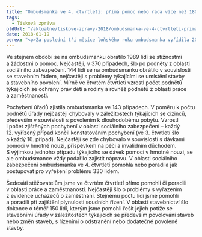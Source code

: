 ```yaml
---
title: "Ombudsmanka ve 4. čtvrtletí: přímá pomoc nebo rada více než 1800 lidem"
tags:
  - Tisková zpráva
oldUrl: "/aktualne/tiskove-zpravy-2018/ombudsmanka-ve-4-ctvrtleti-prima-pomoc-nebo-rada-vice-nez-1800-lidem"
date: 2018-01-19
perex: "<p>Za poslední tři měsíce loňského roku ombudsmanka vyřídila 2092 podnětů. Pomohla v nich více než 1200 stěžovatelům. Dalším více než 600 lidem, jejichž problémy nebyly v její působnosti, poskytla alespoň stručnou radu či vysvětlení.</p>"
---
```


<!-- imported from the old website -->

<p>Ve stejném období se na ombudsmanku obrátilo 1989 lidí se stížnostmi a žádostmi o pomoc. Nejčastěji, v 370 případech, šlo po podněty z oblasti sociálního zabezpečení. 144 lidí se na ombudsmanku obrátilo v souvislosti se stavebním řádem, nejčastěji s problémy týkajícími se umístění stavby a stavebního povolení. Mírně ve čtvrtém čtvrtletí vzrostl počet podnětů týkajících se ochrany práv dětí a rodiny a rovněž podnětů z oblasti práce a zaměstnanosti.</p> <p>Pochybení úřadů zjistila ombudsmanka ve 143 případech. V poměru k počtu podnětů úřady nejčastěji chybovaly v záležitostech týkajících se cizinců, především v souvislosti s povolením k dlouhodobému pobytu. Vzrostl i počet zjištěných pochybení v oblasti sociálního zabezpečení – každý 12. vyřízený případ končil konstatováním pochybení (ve 3. čtvrtletí šlo o každý 16. případ). Nejčastěji se zde chybovalo v souvislosti s dávkami pomoci v hmotné nouzi, příspěvkem na péči a invalidním důchodem. S výjimkou jednoho případu týkajícího se dávek pomoci v hmotné nouzi, se ale ombudsmance vždy podařilo zajistit nápravu. V oblasti sociálního zabezpečení ombudsmanka ve 4. čtvrtletí pomohla nebo poradila jak postupovat pro vyřešení problému 330 lidem.</p><p> Šedesáti stěžovatelům jsme ve čtvrtém čtvrtletí přímo pomohli či poradili v oblasti práce a zaměstnanosti. Nejčastěji šlo o problémy s vyřazením z evidence uchazečů o zaměstnání. Stejnému počtu lidí jsme pomohli a poradili při zajištění plynulosti soudních řízení. V oblasti stavebnictví šlo dokonce o téměř 150 lidí, kterým jsme pomohli řešit jejich potíže se stavebními úřady v záležitostech týkajících se především povolování staveb nebo změn staveb, s řízeními o odstranění nebo dodatečné povolené stavby.</p>

